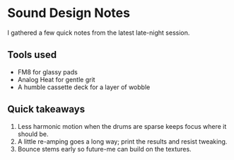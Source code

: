 ﻿# Sound Design Notes

I gathered a few quick notes from the latest late-night session.

## Tools used

- FM8 for glassy pads
- Analog Heat for gentle grit
- A humble cassette deck for a layer of wobble

## Quick takeaways

1. Less harmonic motion when the drums are sparse keeps focus where it should be.
2. A little re-amping goes a long way; print the results and resist tweaking.
3. Bounce stems early so future-me can build on the textures.
